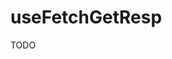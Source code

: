 useFetchGetResp
=========================================================================================

TODO
